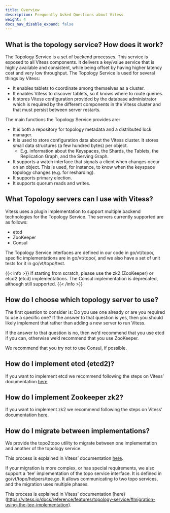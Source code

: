 ```yaml
---
title: Overview
description: Frequently Asked Questions about Vitess
weight: 4
docs_nav_disable_expand: false
---
```


## What is the topology service? How does it work?

The Topology Service is a set of backend processes. This service is exposed to all Vitess components. It delivers a key/value service that is highly available and consistent, while being offset by having higher latency cost and very low throughput. The Topology Service is used for several things by Vitess:
* It enables tablets to coordinate among themselves as a cluster.
* It enables Vitess to discover tablets, so it knows where to route queries.
* It stores Vitess configuration provided by the database administrator which is required by the different components in the Vitess cluster and that must persist between server restarts.

The main functions the Topology Service provides are:
* It is both a repository for topology metadata and a distributed lock manager. 
* It is used to store configuration data about the Vitess cluster. It stores small data structures (a few hundred bytes) per object.
	* E.g. information about the Keyspaces, the Shards, the Tablets, the Replication Graph, and the Serving Graph. 
* It supports a watch interface that signals a client when changes occur on an object. This is used, for instance, to know when the keyspace topology changes (e.g. for resharding).
* It supports primary election.
* It supports quorum reads and writes.

## What Topology servers can I use with Vitess?

Vitess uses a plugin implementation to support multiple backend technologies for the Topology Service. The servers currently supported are as follows:
* etcd
* ZooKeeper
* Consul

The Topology Service interfaces are defined in our code in go/vt/topo/, specific implementations are in go/vt/topo/<name>, and we also have a set of unit tests for it in go/vt/topo/test.

{{< info >}}
If starting from scratch, please use the zk2 (ZooKeeper) or etcd2 (etcd) implementations. The Consul implementation is deprecated, although still supported.
{{< /info >}}

## How do I choose which topology server to use?

The first question to consider is: Do you use one already or are you required to use a specific one? If the answer to that question is yes, then you should likely implement that rather than adding a new server to run Vitess.

If the answer to that question is no, then we’d recommend that you use etcd if you can, otherwise we’d recommend that you use ZooKeeper. 

We recommend that you try not to use Consul, if possible.

## How do I implement etcd (etcd2)?

If you want to implement etcd we recommend following the steps on Vitess’ documentation [here](https://vitess.io/docs/reference/features/topology-service/#etcd-etcd2-implementation-new-version-of-etcd).

## How do I implement Zookeeper zk2?

If you want to implement zk2 we recommend following the steps on Vitess’ documentation [here](https://vitess.io/docs/reference/features/topology-service/#zookeeper-zk2-implementation).

## How do I migrate between implementations?

We provide the topo2topo utility to migrate between one implementation and another of the topology service. 

This process is explained in Vitess’ documentation [here](https://vitess.io/docs/reference/features/topology-service/#migration-between-implementations).

If your migration is more complex, or has special requirements, we also support a ‘tee’ implementation of the topo service interface. It is defined in go/vt/topo/helpers/tee.go. It allows communicating to two topo services, and the migration uses multiple phases.

This process is explained in Vitess’ documentation [here}(https://vitess.io/docs/reference/features/topology-service/#migration-using-the-tee-implementation).